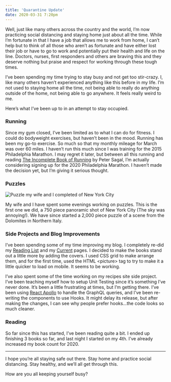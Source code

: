 ```yaml
---
title: 'Quarantine Update'
date: 2020-03-31 7:20pm
---
```


Well, just like many others across the country and the world, I’m now practicing social distancing and staying home just about all the time. While I’m fortunate in that I have a job that allows me to work from home, I can’t help but to think of all those who aren’t as fortunate and have either lost their job or have to go to work and potentially put their health and life on the line. Doctors, nurses, first responders and others are braving this and they deserve nothing but praise and respect for working through these tough times.

I’ve been spending my time trying to stay busy and not get too stir-crazy. I, like many others haven’t experienced anything like this before in my life. I’m not used to staying home all the time, not being able to really do anything outside of the home, not being able to go anywhere. It feels really weird to me.

Here’s what I’ve been up to in an attempt to stay occupied.

### Running

Since my gym closed, I’ve been limited as to what I can do for fitness. I could do bodyweight exercises, but haven’t been in the mood. Running has been my go-to exercise. So much so that my monthly mileage for March was over 60 miles. I haven’t run this much since I was training for the 2015 Philadelphia Marathon. I may regret it later, but between all this running and reading [The Incomplete Book of Running](https://www.amazon.com/gp/product/B07CMXZC7L) by Peter Sagal, I’m actually considering signing up for the 2020 Philadelphia Marathon. I haven’t made the decision yet, but I’m giving it serious thought.

### Puzzles

<div class="centered-image"><img src="/assets/images/posts/2020-03-31-quarantine-update/nyc-puzzle.jpg" alt="Puzzle my wife and I completed of New York City" /></div>

My wife and I have spent some evenings working on puzzles. This is the first one we did, a 750 piece panoramic shot of New York City (The sky was annoying!). We have since started a 2,000 piece puzzle of a scene from the Dolomites in Northern Italy.

### Side Projects and Blog Improvements

I’ve been spending some of my time improving my blog. I completely re-did my [Reading List](https://kpwags.com/reading-list) and my [Current](https://kpwags.com/current) pages. I decided to make the books stand out a little more by adding the covers. I used CSS grid to make arrange them, and for the first time, used the HTML &lt;picture&gt; tag to try to make it a little quicker to load on mobile. It seems to be working.

I’ve also spent some of the time working on my recipes site side project. I’ve been teaching myself how to setup Unit Testing since it’s something I’ve never done. It’s been a little frustrating at times, but I’m getting there. I’ve been using [React Apollo](https://www.apollographql.com/) to handle the GraphQL queries, and I’ve been re-writing the components to use Hooks. It might delay its release, but after making the changes, I can see why people prefer hooks…the code looks so much cleaner.

### Reading

So far since this has started, I’ve been reading quite a bit. I ended up finishing 3 books so far, and last night I started on my 4th. I’ve already increased my book count for 2020.

---

I hope you’re all staying safe out there. Stay home and practice social distancing. Stay healthy, and we’ll all get through this.

How are you all keeping yourself busy?
